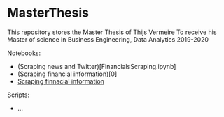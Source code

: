 # MasterThesis

This repository stores the Master Thesis of Thijs Vermeire
To receive his Master of science in Business Engineering, Data Analytics
2019-2020

Notebooks:
- (Scraping news and Twitter)[FinancialsScraping.ipynb]
- (Scraping financial information)[0]
- [Scraping finnacial information](FinancialsScraping.ipynb)

Scripts: 
- ...
